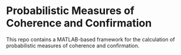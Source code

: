 # Probabilistic Measures of Coherence and Confirmation

This repo contains a MATLAB-based framework for the calculation of probabilistic measures of coherence and confirmation. 
